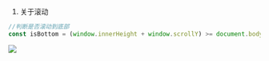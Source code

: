 1. 关于滚动

```javascript
//判断是否滚动到底部
const isBottom = (window.innerHeight + window.scrollY) >= document.body.offsetHeight
```

[![](http://images2015.cnblogs.com/blog/746158/201512/746158-20151203115003627-328900020.png)](http://www.cnblogs.com/xxcanghai/p/5015712.html '来源')
